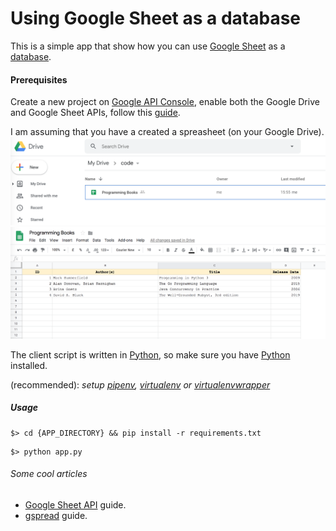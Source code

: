 # Using Google Sheet as a database

This is a simple app that show how you can use [Google Sheet](https://www.google.com/sheets/about/) 
as a [database](https://www.wikiwand.com/en/Database).

#### Prerequisites

Create a new project on [Google API Console](https://console.developers.google.com), 
enable both the Google Drive and Google Sheet APIs, 
follow this [guide](https://www.twilio.com/blog/2017/02/an-easy-way-to-read-and-write-to-a-google-spreadsheet-in-python.html).

I am assuming that you have a created a spreasheet (on your Google Drive).
![drive dashboard](img/drive.png)
![a google sheet](img/sheet.png)

The client script is written in [Python](https://www.python.org/), 
so make sure you have [Python](https://www.python.org/) installed.

(recommended): *setup [pipenv](https://pipenv.readthedocs.io/en/latest/), [virtualenv](https://virtualenv.pypa.io/en/latest/) or [virtualenvwrapper](https://virtualenvwrapper.readthedocs.io/en/latest/)*

##### Usage

```
$> cd {APP_DIRECTORY} && pip install -r requirements.txt
```

```
$> python app.py
```

###### Some cool articles
- [Google Sheet API](https://developers.google.com/sheets/api/guides/authorizing) guide.
- [gspread](https://gspread.readthedocs.io/en/latest/index.html) guide.


